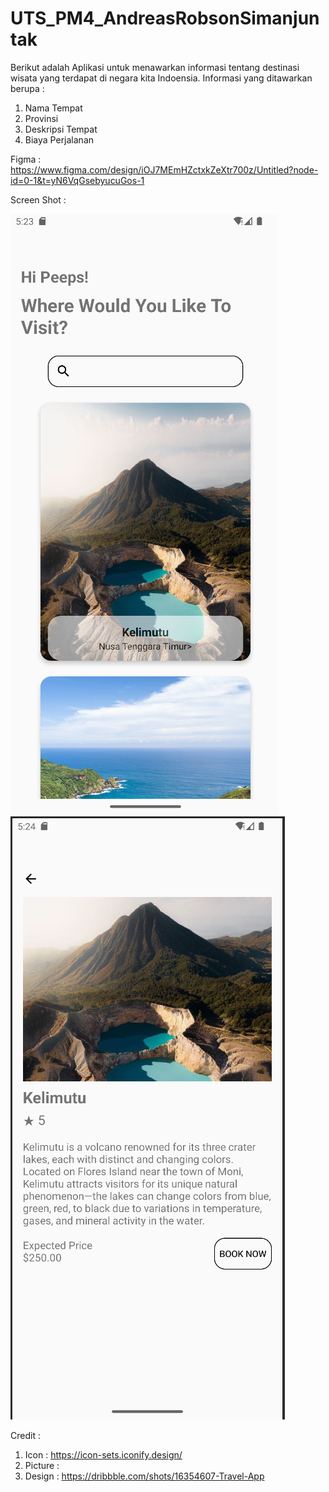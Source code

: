 ﻿# UTS_PM4_AndreasRobsonSimanjuntak
Berikut adalah Aplikasi untuk menawarkan informasi tentang destinasi wisata yang terdapat di negara kita Indoensia.
Informasi yang ditawarkan berupa : 
1. Nama Tempat
2. Provinsi
3. Deskripsi Tempat
4. Biaya Perjalanan

Figma : https://www.figma.com/design/iOJ7MEmHZctxkZeXtr700z/Untitled?node-id=0-1&t=yN6VqGsebyucuGos-1

Screen Shot : 

<img width="" alt="image" src="https://github.com/andreasrs00/UTS_PM4_AndreasRobson/blob/main/HomePage.png">
<img width="" alt="image" src="https://github.com/andreasrs00/UTS_PM4_AndreasRobson/blob/main/kelimutuPage.png">

Credit :
1. Icon : https://icon-sets.iconify.design/
2. Picture : 
3. Design : https://dribbble.com/shots/16354607-Travel-App

